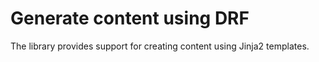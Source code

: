 # Generate content using DRF

The library provides support for creating content using Jinja2 templates.
